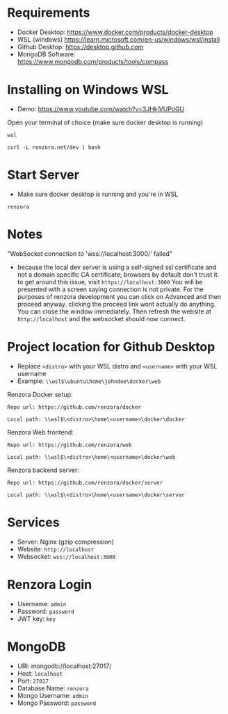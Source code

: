 # Requirements
- Docker Desktop: https://www.docker.com/products/docker-desktop
- WSL (windows) https://learn.microsoft.com/en-us/windows/wsl/install
- Github Desktop: https://desktop.github.com
- MongoDB Software: https://www.mongodb.com/products/tools/compass


# Installing on Windows WSL
- Demo: https://www.youtube.com/watch?v=3JHkjVUPoGU

Open your terminal of choice (make sure docker desktop is running)
```
wsl
```
```
curl -L renzora.net/dev | bash
```

# Start Server
- Make sure docker desktop is running and you're in WSL
```
renzora
```

# Notes
"WebSocket connection to 'wss://localhost:3000/' failed"
- because the local dev server is using a self-signed ssl certificate and not a domain specific CA certificate; browsers by default don't trust it. to get around this issue, visit ```https://localhost:3000``` You will be presented with a screen saying connection is not private. For the purposes of renzora development you can click on Advanced and then proceed anyway. clicking the proceed link wont actually do anything. You can close the window immediately. Then refresh the website at ```http://localhost``` and the websocket should now connect.


# Project location for Github Desktop
- Replace ```<distro>``` with your WSL distro and ```<username>``` with your WSL username
- Example: ```\\wsl$\ubuntu\home\johndoe\docker\web```

Renzora Docker setup:
```
Repo url: https://github.com/renzora/docker

Local path: \\wsl$\<distro>\home\<username>\docker\docker
```

Renzora Web frontend:
```
Repo url: https://github.com/renzora/web

Local path: \\wsl$\<distro>\home\<username>\docker\web
```

Renzora backend server:
```
Repo url: https://github.com/renzora/docker/server

Local path: \\wsl$\<distro>\home\<username>\docker\server
```

# Services
- Server: Nginx (gzip compression)
- Website: ```http://localhost```
- Websocket: ```wss://localhost:3000```

# Renzora Login
- Username: ```admin```
- Password: ```password```
- JWT key: ```key```

# MongoDB
- URI: mongodb://localhost:27017/
- Host: ```localhost```
- Port: ```27017```
- Database Name: ```renzora```
- Mongo Username: ```admin```
- Mongo Password: ```password```
